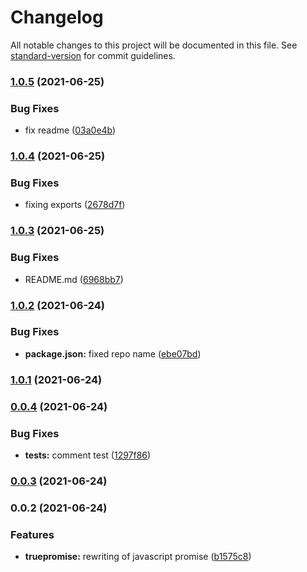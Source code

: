# Changelog

All notable changes to this project will be documented in this file. See [standard-version](https://github.com/conventional-changelog/standard-version) for commit guidelines.

### [1.0.5](https://github.com/lenacassandre/true-promises/compare/v1.0.4...v1.0.5) (2021-06-25)


### Bug Fixes

* fix readme ([03a0e4b](https://github.com/lenacassandre/true-promises/commit/03a0e4b3d9e3c5c95afadce139ca1489971e8599))

### [1.0.4](https://github.com/lenacassandre/true-promises/compare/v1.0.3...v1.0.4) (2021-06-25)


### Bug Fixes

* fixing exports ([2678d7f](https://github.com/lenacassandre/true-promises/commit/2678d7fe2e2bb553d2bfa8e6031446792be5a810))

### [1.0.3](https://github.com/lenacassandre/true-promises/compare/v1.0.2...v1.0.3) (2021-06-25)


### Bug Fixes

* README.md  ([6968bb7](https://github.com/lenacassandre/true-promises/commit/6968bb70b79842605a145320bdcb74c27cd11a43))

### [1.0.2](https://github.com/lenacassandre/true-promises/compare/v1.0.1...v1.0.2) (2021-06-24)


### Bug Fixes

* **package.json:** fixed repo name ([ebe07bd](https://github.com/lenacassandre/true-promises/commit/ebe07bd8621a83dee9772b86e672b2b848cf14fd))

### [1.0.1](https://github.com/lenacassandre/true-promises/compare/v0.0.4...v1.0.1) (2021-06-24)

### [0.0.4](https://github.com/lenacassandre/true-promises/compare/v0.0.3...v0.0.4) (2021-06-24)


### Bug Fixes

* **tests:** comment test ([1297f86](https://github.com/lenacassandre/true-promises/commit/1297f86f0293747506fed742a0c648c66de6494e))

### [0.0.3](https://github.com/lenacassandre/true-promises/compare/v0.0.2...v0.0.3) (2021-06-24)

### 0.0.2 (2021-06-24)


### Features

* **truepromise:** rewriting of javascript promise ([b1575c8](https://github.com/lenacassandre/true-promises/commit/b1575c8aeca4bc042cb99db6423dfb580e0721ca))
